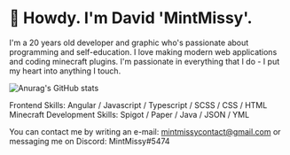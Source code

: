 # 👋 Howdy. I'm David 'MintMissy'.

I'm a 20 years old developer and graphic who's passionate about programming and self-education. I love making modern web applications and coding minecraft plugins. I'm passionate in everything that I do - I put my heart into anything I touch.

![Anurag's GitHub stats](https://github-readme-stats.vercel.app/api?username=MintMissy&cound_private=true&show_icons=true&theme=github_dark)

Frontend Skills: Angular / Javascript / Typescript / SCSS / CSS / HTML
Minecraft Development Skills: Spigot / Paper / Java / JSON / YML

You can contact me by writing an e-mail: mintmissycontact@gmail.com or messaging me on Discord: MintMissy#5474

